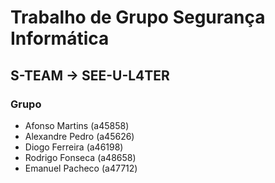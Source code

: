 # Trabalho de Grupo Segurança Informática
## S-TEAM -> SEE-U-L4TER
### Grupo
- Afonso Martins (a45858)
- Alexandre Pedro (a45626)
- Diogo Ferreira (a46198)
- Rodrigo Fonseca (a48658)
- Emanuel Pacheco (a47712)
